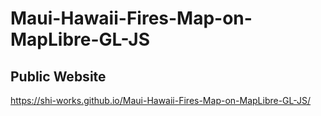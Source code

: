 # Maui-Hawaii-Fires-Map-on-MapLibre-GL-JS
## Public Website
https://shi-works.github.io/Maui-Hawaii-Fires-Map-on-MapLibre-GL-JS/
